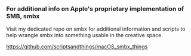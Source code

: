 ### For additional info on Apple's proprietary implementation of SMB, smbx

Visit my dedicated repo on smbx for additional information and scripts to help wrangle smbx into something usable in the creative space.

https://github.com/scriptsandthings/macOS_smbx_things
